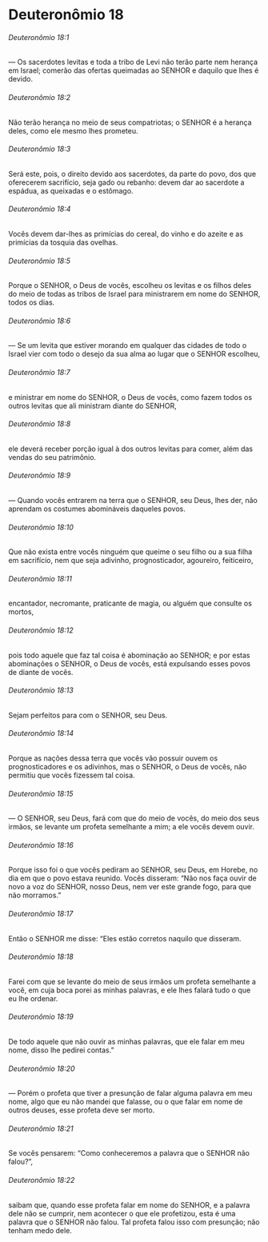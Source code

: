 # Deuteronômio 18

###### Deuteronômio 18:1

— Os sacerdotes levitas e toda a tribo de Levi não terão parte nem herança em Israel; comerão das ofertas queimadas ao SENHOR e daquilo que lhes é devido.

###### Deuteronômio 18:2

Não terão herança no meio de seus compatriotas; o SENHOR é a herança deles, como ele mesmo lhes prometeu.

###### Deuteronômio 18:3

Será este, pois, o direito devido aos sacerdotes, da parte do povo, dos que oferecerem sacrifício, seja gado ou rebanho: devem dar ao sacerdote a espádua, as queixadas e o estômago.

###### Deuteronômio 18:4

Vocês devem dar-lhes as primícias do cereal, do vinho e do azeite e as primícias da tosquia das ovelhas.

###### Deuteronômio 18:5

Porque o SENHOR, o Deus de vocês, escolheu os levitas e os filhos deles do meio de todas as tribos de Israel para ministrarem em nome do SENHOR, todos os dias.

###### Deuteronômio 18:6

— Se um levita que estiver morando em qualquer das cidades de todo o Israel vier com todo o desejo da sua alma ao lugar que o SENHOR escolheu,

###### Deuteronômio 18:7

e ministrar em nome do SENHOR, o Deus de vocês, como fazem todos os outros levitas que ali ministram diante do SENHOR,

###### Deuteronômio 18:8

ele deverá receber porção igual à dos outros levitas para comer, além das vendas do seu patrimônio.

###### Deuteronômio 18:9

— Quando vocês entrarem na terra que o SENHOR, seu Deus, lhes der, não aprendam os costumes abomináveis daqueles povos.

###### Deuteronômio 18:10

Que não exista entre vocês ninguém que queime o seu filho ou a sua filha em sacrifício, nem que seja adivinho, prognosticador, agoureiro, feiticeiro,

###### Deuteronômio 18:11

encantador, necromante, praticante de magia, ou alguém que consulte os mortos,

###### Deuteronômio 18:12

pois todo aquele que faz tal coisa é abominação ao SENHOR; e por estas abominações o SENHOR, o Deus de vocês, está expulsando esses povos de diante de vocês.

###### Deuteronômio 18:13

Sejam perfeitos para com o SENHOR, seu Deus.

###### Deuteronômio 18:14

Porque as nações dessa terra que vocês vão possuir ouvem os prognosticadores e os adivinhos, mas o SENHOR, o Deus de vocês, não permitiu que vocês fizessem tal coisa.

###### Deuteronômio 18:15

— O SENHOR, seu Deus, fará com que do meio de vocês, do meio dos seus irmãos, se levante um profeta semelhante a mim; a ele vocês devem ouvir.

###### Deuteronômio 18:16

Porque isso foi o que vocês pediram ao SENHOR, seu Deus, em Horebe, no dia em que o povo estava reunido. Vocês disseram: “Não nos faça ouvir de novo a voz do SENHOR, nosso Deus, nem ver este grande fogo, para que não morramos.”

###### Deuteronômio 18:17

Então o SENHOR me disse: “Eles estão corretos naquilo que disseram.

###### Deuteronômio 18:18

Farei com que se levante do meio de seus irmãos um profeta semelhante a você, em cuja boca porei as minhas palavras, e ele lhes falará tudo o que eu lhe ordenar.

###### Deuteronômio 18:19

De todo aquele que não ouvir as minhas palavras, que ele falar em meu nome, disso lhe pedirei contas.”

###### Deuteronômio 18:20

— Porém o profeta que tiver a presunção de falar alguma palavra em meu nome, algo que eu não mandei que falasse, ou o que falar em nome de outros deuses, esse profeta deve ser morto.

###### Deuteronômio 18:21

Se vocês pensarem: “Como conheceremos a palavra que o SENHOR não falou?”,

###### Deuteronômio 18:22

saibam que, quando esse profeta falar em nome do SENHOR, e a palavra dele não se cumprir, nem acontecer o que ele profetizou, esta é uma palavra que o SENHOR não falou. Tal profeta falou isso com presunção; não tenham medo dele.

